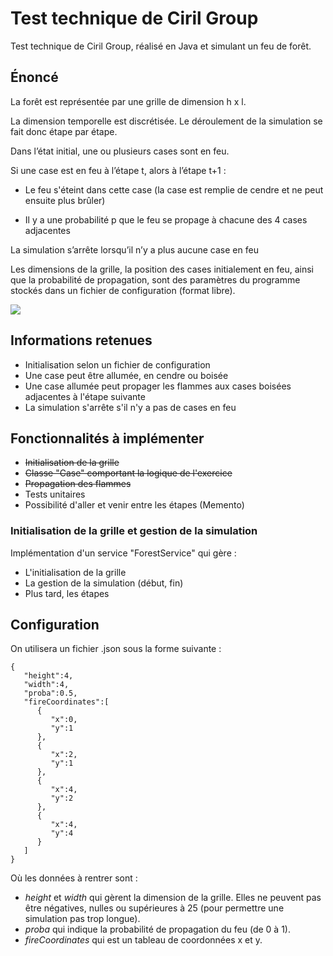 # Test technique de Ciril Group
Test technique de Ciril Group, réalisé en Java et simulant un feu de forêt.

## Énoncé
La forêt est représentée par une grille de dimension h x l.

La dimension temporelle est discrétisée. Le déroulement de la simulation se fait donc étape par étape.

Dans l’état initial, une ou plusieurs cases sont en feu.

Si une case est en feu à l’étape t, alors à l’étape t+1 :

- Le feu s'éteint dans cette case (la case est remplie de cendre et ne peut ensuite plus brûler)

- Il y a une probabilité p que le feu se propage à chacune des 4 cases adjacentes

La simulation s’arrête lorsqu’il n’y a plus aucune case en feu

Les dimensions de la grille, la position des cases initialement en feu, ainsi que la probabilité de propagation, sont des paramètres du programme stockés dans un fichier de configuration (format libre).

![](https://i.imgur.com/1MjB8v3.jpeg)

## Informations retenues
- Initialisation selon un fichier de configuration
- Une case peut être allumée, en cendre ou boisée
- Une case allumée peut propager les flammes aux cases boisées adjacentes à l'étape suivante
- La simulation s'arrête s'il n'y a pas de cases en feu

## Fonctionnalités à implémenter
- ~~Initialisation de la grille~~
- ~~Classe "Case" comportant la logique de l'exercice~~
- ~~Propagation des flammes~~
- Tests unitaires
- Possibilité d'aller et venir entre les étapes (Memento)

### Initialisation de la grille et gestion de la simulation
Implémentation d'un service "ForestService" qui gère :
- L'initialisation de la grille
- La gestion de la simulation (début, fin)
- Plus tard, les étapes

## Configuration
On utilisera un fichier .json sous la forme suivante :
```
{
   "height":4,
   "width":4,
   "proba":0.5,
   "fireCoordinates":[
      {
         "x":0,
         "y":1
      },
      {
         "x":2,
         "y":1
      },
      {
         "x":4,
         "y":2
      },
      {
         "x":4,
         "y":4
      }
   ]
}
```
Où les données à rentrer sont :
- *height* et *width* qui gèrent la dimension de la grille. Elles ne peuvent pas être négatives, nulles ou supérieures à 25 (pour permettre une simulation pas trop longue).
- *proba* qui indique la probabilité de propagation du feu (de 0 à 1).
- *fireCoordinates* qui est un tableau de coordonnées x et y.

